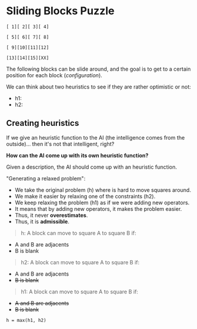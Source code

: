 # Sliding Blocks Puzzle

```
[ 1][ 2][ 3][ 4]

[ 5][ 6][ 7][ 8]

[ 9][10][11][12]

[13][14][15][XX]
```

The following blocks can be slide around, and the goal is to get to a certain position for each block (*configuration*).

We can think about two heuristics to see if they are rather optimistic or not:

* h1:
* h2:

## Creating heuristics

If we give an heuristic function to the AI (the intelligence comes from the outside)... then it's not that intelligent, right?

**How can the AI come up with its own heuristic function?**

Given a description, the AI should come up with an heuristic function.

"Generating a relaxed problem":

* We take the original problem (h) where is hard to move squares around.
* We make it easier by relaxing one of the constraints (h2).
* We keep relaxing the problem (h1) as if we were adding new operators.
* It means that by adding new operators, it makes the problem easier.
* Thus, it never **overestimates**.
* Thus, it is **admissible**.

> h: A block can move to square A to square B if:
- A and B are adjacents
- B is blank

> h2: A block can move to square A to square B if:
- A and B are adjacents
- ~~B is blank~~


> h1: A block can move to square A to square B if:
- ~~A and B are adjacents~~
- ~~B is blank~~


`h = max(h1, h2)`
